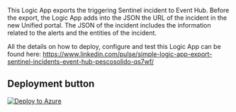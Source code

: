 This Logic App exports the triggering Sentinel incident to Event Hub. Before the export, the Logic App adds into the JSON the URL of the incident in the new Unified portal. The JSON of the incident includes the information related to the alerts and the entities of the incident.

All the details on how to deploy, configure and test this Logic App can be found here: https://www.linkedin.com/pulse/simple-logic-app-export-sentinel-incidents-event-hub-pescosolido-qs7wf/

## Deployment button
[![Deploy to Azure](https://aka.ms/deploytoazurebutton)](https://portal.azure.com/#create/Microsoft.Template/uri/https%3A%2F%2Fraw.githubusercontent.com%2Fstefanpems%2Fsentinel-utilities%2Frefs%2Fheads%2Fmain%2Fexport-incident-to-event-hub%2Ftemplate.json)
